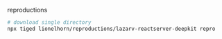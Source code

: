 reproductions

```sh
# download single directory
npx tiged lionelhorn/reproductions/lazarv-reactserver-deepkit repro
```
